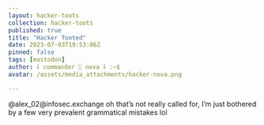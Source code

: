 ```yaml
---
layout: hacker-toots
collection: hacker-toots
published: true
title: "Hacker Tooted"
date: 2023-07-03T19:53:06Z
pinned: false
tags: [mastodon]
author: ⸸ commander ░ nova ⸸ :~$
avatar: /assets/media_attachments/hacker-nova.png

---
```


<p>@alex_02@infosec.exchange oh that’s not really called for, I’m just bothered by a few very prevalent grammatical mistakes lol</p>


